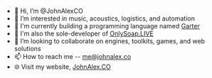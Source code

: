 - 👋 Hi, I’m @JohnAlexCO
- 👀 I’m interested in music, acoustics, logistics, and automation
- 🌱 I'm currently building a programming language named [Garter](https://github.com/topics/garter)
- 🧼 I'm also the sole-developer of [OnlySoap.LIVE](https://onlysoap.live)
- 💞️ I’m looking to collaborate on engines, toolkits, games, and web solutions
- 📫 How to reach me -- me@johnalex.co
- 🌐 Visit my website, [JohnAlex.CO](https://johnalex.co)
